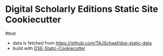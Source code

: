 # Digital Scholarly Editions Static Site Cookiecutter
#test


* data is fetched from https://github.com/TAJSchaaf/dse-static-data
* build with [DSE-Static-Cookiecutter](https://github.com/acdh-oeaw/dse-static-cookiecutter)
